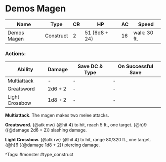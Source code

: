 # Demos Magen

| Name | Type | CR | HP | AC | Speed |
|------|------|----|----|----|-------|
| Demos Magen | Construct | 2 | 51 (6d8 + 24) | 16 | walk: 30 ft. |

### Actions:

| Ability | Damage | Save DC & Type | On Successful Save |
|---------|--------|----------------|--------------------|
| Multiattack | - | - | - |
| Greatsword | 2d6 + 2 | - | - |
| Light Crossbow | 1d8 + 2 | - | - |


**Multiattack.** The magen makes two melee attacks.

**Greatsword.** {@atk mw} {@hit 4} to hit, reach 5 ft., one target. {@h}9 ({@damage 2d6 + 2}) slashing damage.

**Light Crossbow.** {@atk rw} {@hit 4} to hit, range 80/320 ft., one target. {@h}6 ({@damage 1d8 + 2}) piercing damage.

^Tags: #monster #type_construct